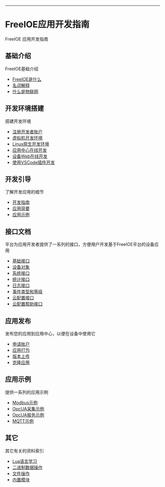 
---

# FreeIOE应用开发指南

FreeIOE 应用开发指南


## 基础介绍

FreeIOE基础介绍

* [FreeIOE是什么](intro/freeioe.md)
* [名词解释](intro/glossary.md)
* [什么是物联网](intro/iot.md)


## 开发环境搭建

搭建开发环境

* [注册开发者账户](dev_setup/cloud_reg.md)
* [虚拟机开发环境](dev_setup/vbox.md)
* [Linux原生开发环境](dev_setup/linux.md)
* [应用中心在线开发](dev_setup/app_center.md)
* [设备Web在线开发](dev_setup/dev_web.md)
* [使用VSCode插件开发](dev_setup/vscode-extension.md)


## 开发引导

了解开发应用的细节

* [开发指南](guide/tutorial.md)
* [应用简要](guide/onestep.md)
* [应用示例](guide/example.md)


## 接口文档

平台为应用开发者提供了一系列的接口，方便用户开发基于FreeIOE平台的设备应用

* [基础接口](app/api.md)
* [设备对象](app/device.md)
* [系统接口](app/sys.md)
* [统计接口](app/stat.md)
* [日志接口](app/logger.md)
* [事件类型和等级](app/event.md)
* [云配置接口](app/conf_api.md)
* [云配置帮助接口](app/conf_helper.md)


## 应用发布

发布您的应用到应用中心，以便在设备中使用它

* [申请账户](app_center/reg.md)
* [应用打包](app_center/pack.md)
* [版本上传](app_center/upload.md)
* [克隆应用](app_center/fork.md)


## 应用示例

提供一系列的应用示例

* [Modbus示例](examples/modbus.md)
* [OpcUA采集示例](examples/opcuacollect.md)
* [OpcUA服务示例](examples/opcuaserver.md)
* [MQTT示例](examples/mqtt.md)


## 其它

其它有关的资料索引

* [Lua语言学习](other/learning_lua.md)
* [二进制数据操作](other/binary.md)
* [文件操作](other/file.md)
* [内置模块](other/modules.md)

